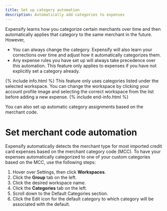 ```yaml
---
title: Set up category automation
description: Automatically add categories to expenses
---
```

<div id="expensify-classic" markdown="1">

Expensify learns how you categorize certain merchants over time and then automatically applies that category to the same merchant in the future. However, 
- You can always change the category. Expensify will also learn your corrections over time and adjust how it automatically categorizes them.
- Any expense rules you have set up will always take precedence over this automation. This feature only applies to expenses if you have not explicitly set a category already. 

{% include info.html %}
This feature only uses categories listed under the selected workspace. You can change the workspace by clicking your account profile image and selecting the correct workspace from the list before adding a new expense.
{% include end-info.html %}

You can also set up automatic category assignments based on the merchant code.

# Set merchant code automation

Expensify automatically detects the merchant type for most imported credit card expenses based on the merchant category code (MCC). To have your expenses automatically categorized to one of your custom categories based on the MCC, use the following steps:

1. Hover over Settings, then click **Workspaces**. 
2. Click the **Group** tab on the left. 
3. Click the desired workspace name.
4. Click the **Categories** tab on the left. 
5. Scroll down to the Default Categories section.
6. Click the Edit icon for the default category to which category will be associated with the default. 

</div>
